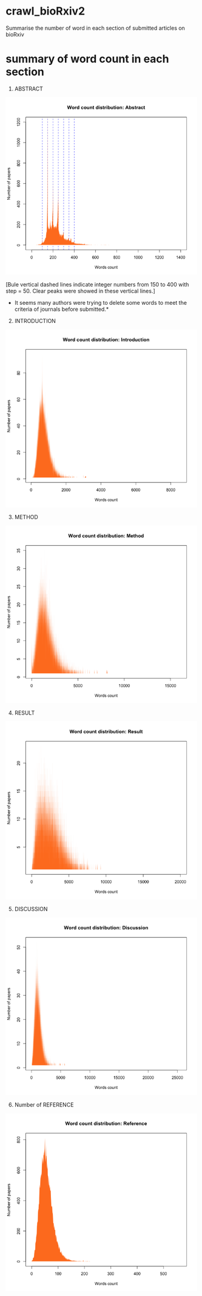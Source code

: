 # crawl_bioRxiv2
Summarise the number of word in each section of submitted articles on bioRxiv

# summary of word count in each section 

1. ABSTRACT

![](https://github.com/Yiguan/crawl_bioRxiv2/blob/master/abstract.png)

[Bule vertical dashed lines indicate integer numbers from 150 to 400 with step = 50. Clear peaks were showed in these vertical lines.]

* It seems many authors were trying to delete some words to meet the criteria of journals before submitted.*

2. INTRODUCTION

![](https://github.com/Yiguan/crawl_bioRxiv2/blob/master/introduction.png)

3. METHOD

![](https://github.com/Yiguan/crawl_bioRxiv2/blob/master/method.png)

4. RESULT

![](https://github.com/Yiguan/crawl_bioRxiv2/blob/master/result.png)

5. DISCUSSION

![](https://github.com/Yiguan/crawl_bioRxiv2/blob/master/discussion.png)

6. Number of REFERENCE

![](https://github.com/Yiguan/crawl_bioRxiv2/blob/master/reference.png)
